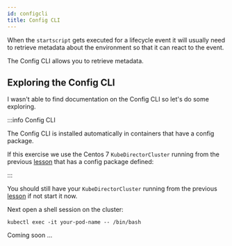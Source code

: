 ```yaml
---
id: configcli 
title: Config CLI
---
```


When the `startscript` gets executed for a lifecycle event it will usually need to retrieve metadata about the environment so that it can react to the event.

The Config CLI allows you to retrieve metadata.

## Exploring the Config CLI

I wasn't able to find documentation on the Config CLI so let's do some exploring.

:::info Config CLI

The Config CLI is installed automatically in containers that have a config package.

If this exercise we use the Centos 7 `KubeDirectorCluster` running from the previous [lesson](./configcli) that has a config package defined:

:::

You should still have your `KubeDirectorCluster` running from the previous [lesson](./configcli) if not start it now.

Next open a shell session on the cluster:

```
kubectl exec -it your-pod-name -- /bin/bash
```




Coming soon ...
